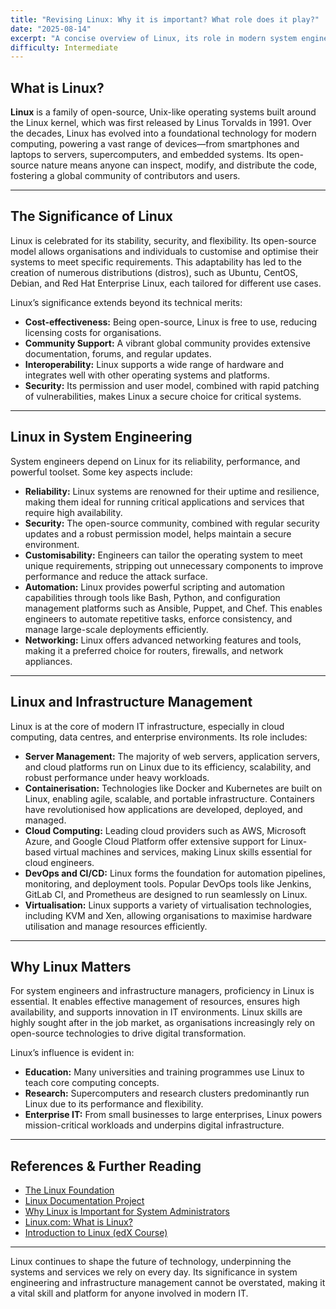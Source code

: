 ```yaml
---
title: "Revising Linux: Why it is important? What role does it play?"
date: "2025-08-14"
excerpt: "A concise overview of Linux, its role in modern system engineering practices and infrastructure management."
difficulty: Intermediate
---
```


## What is Linux?

**Linux** is a family of open-source, Unix-like operating systems built around the Linux kernel, which was first released by Linus Torvalds in 1991. Over the decades, Linux has evolved into a foundational technology for modern computing, powering a vast range of devices—from smartphones and laptops to servers, supercomputers, and embedded systems. Its open-source nature means anyone can inspect, modify, and distribute the code, fostering a global community of contributors and users.

---

## The Significance of Linux

Linux is celebrated for its stability, security, and flexibility. Its open-source model allows organisations and individuals to customise and optimise their systems to meet specific requirements. This adaptability has led to the creation of numerous distributions (distros), such as Ubuntu, CentOS, Debian, and Red Hat Enterprise Linux, each tailored for different use cases.

Linux’s significance extends beyond its technical merits:
- **Cost-effectiveness:** Being open-source, Linux is free to use, reducing licensing costs for organisations.
- **Community Support:** A vibrant global community provides extensive documentation, forums, and regular updates.
- **Interoperability:** Linux supports a wide range of hardware and integrates well with other operating systems and platforms.
- **Security:** Its permission and user model, combined with rapid patching of vulnerabilities, makes Linux a secure choice for critical systems.

---

## Linux in System Engineering

System engineers depend on Linux for its reliability, performance, and powerful toolset. Some key aspects include:

- **Reliability:** Linux systems are renowned for their uptime and resilience, making them ideal for running critical applications and services that require high availability.
- **Security:** The open-source community, combined with regular security updates and a robust permission model, helps maintain a secure environment.
- **Customisability:** Engineers can tailor the operating system to meet unique requirements, stripping out unnecessary components to improve performance and reduce the attack surface.
- **Automation:** Linux provides powerful scripting and automation capabilities through tools like Bash, Python, and configuration management platforms such as Ansible, Puppet, and Chef. This enables engineers to automate repetitive tasks, enforce consistency, and manage large-scale deployments efficiently.
- **Networking:** Linux offers advanced networking features and tools, making it a preferred choice for routers, firewalls, and network appliances.

---

## Linux and Infrastructure Management

Linux is at the core of modern IT infrastructure, especially in cloud computing, data centres, and enterprise environments. Its role includes:

- **Server Management:** The majority of web servers, application servers, and cloud platforms run on Linux due to its efficiency, scalability, and robust performance under heavy workloads.
- **Containerisation:** Technologies like Docker and Kubernetes are built on Linux, enabling agile, scalable, and portable infrastructure. Containers have revolutionised how applications are developed, deployed, and managed.
- **Cloud Computing:** Leading cloud providers such as AWS, Microsoft Azure, and Google Cloud Platform offer extensive support for Linux-based virtual machines and services, making Linux skills essential for cloud engineers.
- **DevOps and CI/CD:** Linux forms the foundation for automation pipelines, monitoring, and deployment tools. Popular DevOps tools like Jenkins, GitLab CI, and Prometheus are designed to run seamlessly on Linux.
- **Virtualisation:** Linux supports a variety of virtualisation technologies, including KVM and Xen, allowing organisations to maximise hardware utilisation and manage resources efficiently.

---

## Why Linux Matters

For system engineers and infrastructure managers, proficiency in Linux is essential. It enables effective management of resources, ensures high availability, and supports innovation in IT environments. Linux skills are highly sought after in the job market, as organisations increasingly rely on open-source technologies to drive digital transformation.

Linux’s influence is evident in:
- **Education:** Many universities and training programmes use Linux to teach core computing concepts.
- **Research:** Supercomputers and research clusters predominantly run Linux due to its performance and flexibility.
- **Enterprise IT:** From small businesses to large enterprises, Linux powers mission-critical workloads and underpins digital infrastructure.

---

## References & Further Reading

- [The Linux Foundation](https://www.linuxfoundation.org/)
- [Linux Documentation Project](https://tldp.org/)
- [Why Linux is Important for System Administrators](https://www.redhat.com/en/topics/linux)
- [Linux.com: What is Linux?](https://www.linux.com/what-is-linux/)
- [Introduction to Linux (edX Course)](https://www.edx.org/learn/linux/linuxfoundationx-introduction-to-linux)

---

Linux continues to shape the future of technology, underpinning the systems and services we rely on every day. Its significance in system engineering and infrastructure management cannot be overstated, making it a vital skill and platform for anyone involved in modern IT.